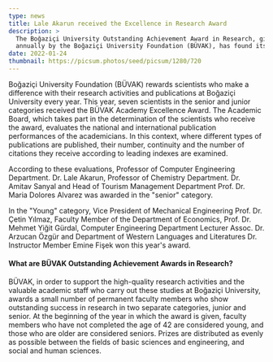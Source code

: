 ```yaml
---
type: news
title: Lale Akarun received the Excellence in Research Award
description: >
  The Boğaziçi University Outstanding Achievement Award in Research, given
  annually by the Boğaziçi University Foundation (BÜVAK), has found its owners.
date: 2022-01-24
thumbnail: https://picsum.photos/seed/picsum/1280/720
---
```


Boğaziçi University Foundation (BÜVAK) rewards scientists who make a difference
with their research activities and publications at Boğaziçi University every
year. This year, seven scientists in the senior and junior categories received
the BÜVAK Academy Excellence Award. The Academic Board, which takes part in the
determination of the scientists who receive the award, evaluates the national
and international publication performances of the academicians. In this context,
where different types of publications are published, their number, continuity
and the number of citations they receive according to leading indexes are
examined.

According to these evaluations, Professor of Computer Engineering Department.
Dr. Lale Akarun, Professor of Chemistry Department. Dr. Amitav Sanyal and Head
of Tourism Management Department Prof. Dr. Maria Dolores Alvarez was awarded in
the "senior" category.

In the "Young" category, Vice President of Mechanical Engineering Prof. Dr.
Çetin Yılmaz, Faculty Member of the Department of Economics, Prof. Dr. Mehmet
Yiğit Gürdal, Computer Engineering Department Lecturer Assoc. Dr. Arzucan Özgür
and Department of Western Languages ​​and Literatures Dr. Instructor Member
Emine Fişek won this year's award.

#### What are BÜVAK Outstanding Achievement Awards in Research?

BÜVAK, in order to support the high-quality research activities and the valuable
academic staff who carry out these studies at Boğaziçi University, awards a
small number of permanent faculty members who show outstanding success in
research in two separate categories, junior and senior. At the beginning of the
year in which the award is given, faculty members who have not completed the age
of 42 are considered young, and those who are older are considered seniors.
Prizes are distributed as evenly as possible between the fields of basic
sciences and engineering, and social and human sciences.
